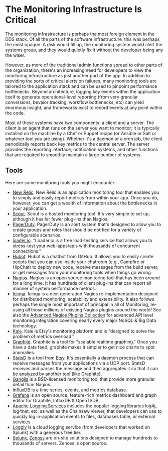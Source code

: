 # The Monitoring Infrastructure Is Critical

<span class="drop fa fa-stethoscope fa-5x pull-left fa-border"></span>

The monitoring infrastructure is perhaps the most foreign element in the DDS stack. Of all the parts of the software infrastructure, this was perhaps the most opaque. A disk would fill up, the monitoring system would alert the systems group, and they would quietly fix it without the developer being any the wiser.

However, as more of the traditional admin functions spread to other parts of the organization, there's an increasing need for developers to view the monitoring infrastructure as just another part of the app. In addition to providing the sorts of critical alerts on failures, many monitoring tools are tailored to the application stack and can be used to pinpoint performance bottlenecks. Beyond architecture, logging key events within the application itself to generate operational-level reporting (from very granular conversions, bevaior tracking, workflow bottlenecks, etc) can yield enormous insight, and frameworks exist to record events at any point within the code.

Most of these systems have two components: a client and a server.  The client is an agent that runs on the server you want to monitor; it is typically installed on the machine by a Chef or Puppet recipe (or Ansible or Salt or whatever tool you are using).  Whether it's a daemon or a cron job, the client periodically reports back key metrics to the central server.  The server provides the reporting interface, notification systems, and other functions that are required to smoothly maintain a large number of systems.

## Tools

Here are some monitoring tools you might encounter:

* [New Relic](http://newrelic.com/).  New Relic is an application monitoring tool that enables you to simply and easily report metrics from within your app. Once you do, however, you can get a wealth of information about the bottlenecks in your application.
* [Scout](https://scoutapp.com/).  Scout is a hosted monitoring tool. It's very simple to set up, although it has far fewer plug-ins than Nagios.
* [PagerDuty](http://www.pagerduty.com/).  PagerDuty is an alert system that's designed to allow you to create groups and roles that should be notified for a variety of configurable scenarios.
* [loader.io](http://loader.io/). "Loader.io is a free load-testing service that allows you to stress-test your web-apps/apis with thousands of concurrent connections."
* [Hubot](http://hubot.github.com/).  Hubot is a chatbot from GitHub. It allows you to easily create scripts that you can use inside your chatroom (e.g., Campfire or HipChat) to deploy new code, receive messages from the build server, or get messages from your monitoring tools when things go wrong.
* [Nagios](http://www.nagios.org/). Nagios is an open source monitoring tool that has been around for a long time. It has hundreds of client plug-ins that can report all manner of system performance metrics.
* [Icinga](http://www.icinga.org/). Icinga is a next generation Nagios re-implementation designed for distributed monitoring, scalability and extensibility. It also follows perhaps the single most important of principal in all of Monitoring, re-using all those millions of existing Nagios plugins around the world! See also the [Advanced Nagios Plugins Collection](https://github.com/harisekhon/nagios-plugins) for advanced API level monitoring integration covering nearly every major NoSQL & Big Data technology.
* [Kale](http://codeascraft.com/2013/06/11/introducing-kale/).  Kale is Etsy's monitoring platform and is "designed to solve the problem of metrics overload."
* [Graphite](http://graphite.readthedocs.org/).  Graphite is a tool for "scalable realtime graphing."  Once you have a data feed, graphite makes it simpler to get nice charts to spot anomalies.
* [StatsD](https://github.com/etsy/statsd/) is a tool from [Etsy](http://codeascraft.com/2011/02/15/measure-anything-measure-everything/).  It's essentially a daemon process that can receive messages from your applications via a UDP port.  StatsD receives and parses the message and then aggregates it so that it can be analyzed by another tool (like Graphite).
* [Ganglia](http://ganglia.sourceforge.net/) is a BSD-licensed monitoring tool that provide more granular detail than Nagios.
* [InfluxDB](http://influxdb.com/) is a time series, events, and metrics database.
* [Grafana](http://grafana.org/) is an open source, feature-rich metrics dashboard and graph editor for Graphite, InfluxDB & OpenTSDB.
* [Apache Logging Services](http://logging.apache.org/) includes the popular logging libraries log4j, log4net, etc, as well as the Chainsaw viewer, that developers can use to quickly log in-application events to files, databases table, or external services.
* [Loggly](https://www.loggly.com/) is a cloud logging service (from developers that worked on Splunk) with a generous free tier.
* [Splunk](http://www.splunk.com/), [Zenoss](http://www.zenoss.com/) are on-site solutions designed to manage hundreds to thousands of servers. Zenoss is open source.
